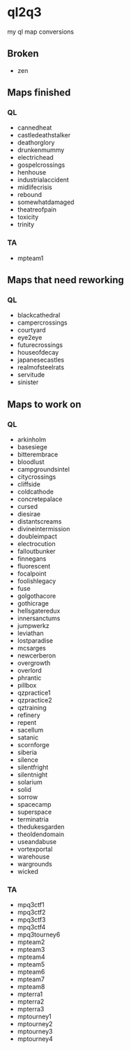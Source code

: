 # ql2q3
my ql map conversions

## Broken

* zen

## Maps finished

### QL

* cannedheat
* castledeathstalker
* deathorglory
* drunkenmummy
* electrichead
* gospelcrossings
* henhouse
* industrialaccident
* midlifecrisis
* rebound
* somewhatdamaged
* theatreofpain
* toxicity
* trinity

### TA

* mpteam1

## Maps that need reworking

### QL

* blackcathedral
* campercrossings
* courtyard
* eye2eye
* futurecrossings
* houseofdecay
* japanesecastles
* realmofsteelrats
* servitude
* sinister

## Maps  to work on

### QL

* arkinholm
* basesiege
* bitterembrace
* bloodlust
* campgroundsintel
* citycrossings
* cliffside
* coldcathode
* concretepalace
* cursed
* diesirae
* distantscreams
* divineintermission
* doubleimpact
* electrocution
* falloutbunker
* finnegans
* fluorescent
* focalpoint
* foolishlegacy
* fuse
* golgothacore
* gothicrage
* hellsgateredux
* innersanctums
* jumpwerkz
* leviathan
* lostparadise
* mcsarges
* newcerberon
* overgrowth
* overlord
* phrantic
* pillbox
* qzpractice1
* qzpractice2
* qztraining
* refinery
* repent
* sacellum
* satanic
* scornforge
* siberia
* silence
* silentfright
* silentnight
* solarium
* solid
* sorrow
* spacecamp
* superspace
* terminatria
* thedukesgarden
* theoldendomain
* useandabuse
* vortexportal
* warehouse
* wargrounds
* wicked

### TA

* mpq3ctf1
* mpq3ctf2
* mpq3ctf3
* mpq3ctf4
* mpq3tourney6
* mpteam2
* mpteam3
* mpteam4
* mpteam5
* mpteam6
* mpteam7
* mpteam8
* mpterra1
* mpterra2
* mpterra3
* mptourney1
* mptourney2
* mptourney3
* mptourney4
